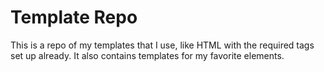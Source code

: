 # Template Repo

This is a repo of my templates that I use, like HTML with the required tags set up already.  It also contains templates for my favorite elements.